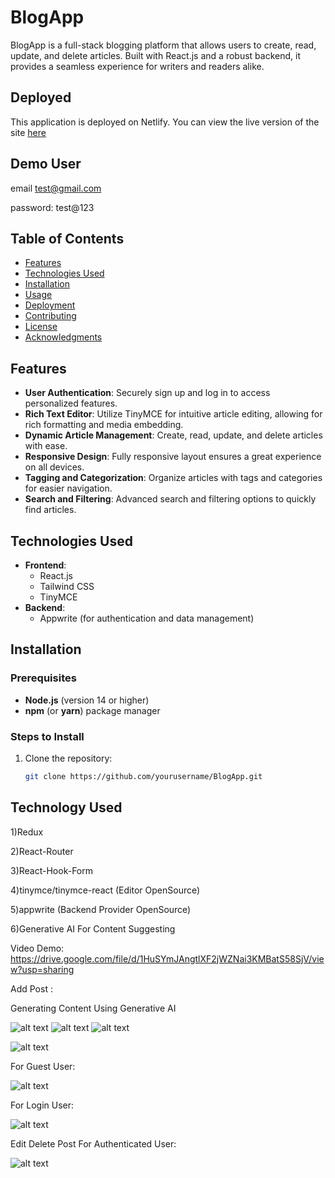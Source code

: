 # BlogApp

BlogApp is a full-stack blogging platform that allows users to create, read, update, and delete articles. Built with React.js and a robust backend, it provides a seamless experience for writers and readers alike.

## Deployed 
This application is deployed on Netlify. You can view the live version of the site [here](https://66f58f8b92c9be079b088cdb--blogapplication1223.netlify.app/)

## Demo User
email
test@gmail.com

password: 
test@123

## Table of Contents
- [Features](#features)
- [Technologies Used](#technologies-used)
- [Installation](#installation)
- [Usage](#usage)
- [Deployment](#deployment)
- [Contributing](#contributing)
- [License](#license)
- [Acknowledgments](#acknowledgments)

## Features
- **User Authentication**: Securely sign up and log in to access personalized features.
- **Rich Text Editor**: Utilize TinyMCE for intuitive article editing, allowing for rich formatting and media embedding.
- **Dynamic Article Management**: Create, read, update, and delete articles with ease.
- **Responsive Design**: Fully responsive layout ensures a great experience on all devices.
- **Tagging and Categorization**: Organize articles with tags and categories for easier navigation.
- **Search and Filtering**: Advanced search and filtering options to quickly find articles.

## Technologies Used
- **Frontend**: 
  - React.js
  - Tailwind CSS
  - TinyMCE
- **Backend**: 
  - Appwrite (for authentication and data management)

## Installation
### Prerequisites
- **Node.js** (version 14 or higher)
- **npm** (or **yarn**) package manager

### Steps to Install
1. Clone the repository:
   ```bash
   git clone https://github.com/yourusername/BlogApp.git

## Technology Used
1)Redux

2)React-Router

3)React-Hook-Form

4)tinymce/tinymce-react (Editor OpenSource)

5)appwrite (Backend Provider OpenSource)

6)Generative AI For Content Suggesting

Video Demo:
https://drive.google.com/file/d/1HuSYmJAngtlXF2jWZNai3KMBatS58SjV/view?usp=sharing

Add Post :

Generating Content Using Generative AI

![alt text](<ss/Screenshot 2024-10-09 at 7.28.29 PM-1.png>)
![alt text](<ss/Screenshot 2024-10-09 at 7.28.42 PM-1.png>) 
![alt text](<ss/Screenshot 2024-10-09 at 7.28.59 PM-1.png>)

![alt text](<ss/Screenshot 2024-08-18 at 1.22.53 PM.png>)

For Guest User:

![alt text](<ss/Screenshot 2024-08-18 at 1.49.22 PM.png>)

For Login User:

![alt text](<ss/Screenshot 2024-08-18 at 1.35.15 PM.png>)

Edit Delete Post For Authenticated User:

![alt text](<ss/Screenshot 2024-08-18 at 1.35.40 PM.png>)



